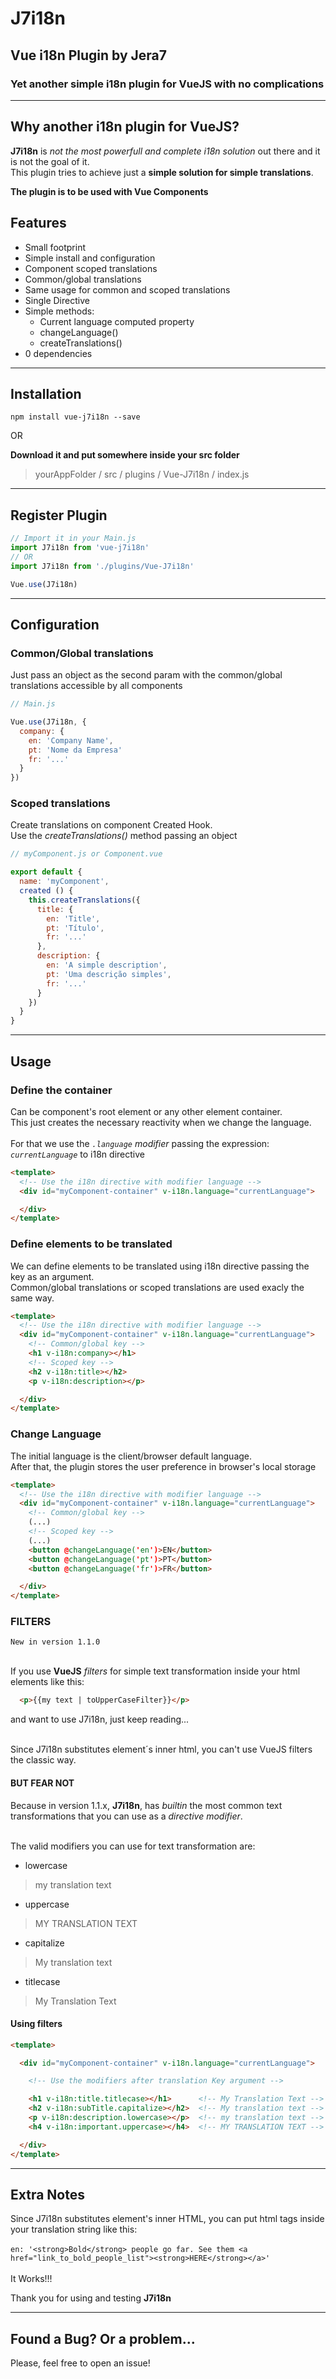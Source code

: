 # J7i18n
## Vue i18n Plugin by Jera7
### Yet another simple i18n plugin for VueJS with no complications

_____________________________________________

## Why another i18n plugin for VueJS?

**J7i18n** is _not the most powerfull and complete i18n solution_ out there and it is not the goal of it.<br>
This plugin tries to achieve just a **simple solution for simple translations**.

**The plugin is to be used with Vue Components**

## Features

* Small footprint
* Simple install and configuration
* Component scoped translations
* Common/global translations
* Same usage for common and scoped translations
* Single Directive
* Simple methods:
  * Current language computed property
  * changeLanguage()
  * createTranslations()
* 0 dependencies

_______________

## Installation

```
npm install vue-j7i18n --save
```
OR

**Download it and put somewhere inside your src folder**

> yourAppFolder / src / plugins / Vue-J7i18n / index.js

__________________

## Register Plugin

``` javascript
// Import it in your Main.js
import J7i18n from 'vue-j7i18n'
// OR
import J7i18n from './plugins/Vue-J7i18n'

Vue.use(J7i18n)
```
________________

## Configuration

### Common/Global translations
Just pass an object as the second param with the common/global translations accessible by all components

``` javascript
// Main.js

Vue.use(J7i18n, {
  company: {
    en: 'Company Name',
    pt: 'Nome da Empresa'
    fr: '...'
  }
})
```

### Scoped translations

Create translations on component Created Hook.<br>
Use the *createTranslations()* method passing an object

``` javascript
// myComponent.js or Component.vue

export default {
  name: 'myComponent',
  created () {
    this.createTranslations({
      title: {
        en: 'Title',
        pt: 'Título',
        fr: '...'
      },
      description: {
        en: 'A simple description',
        pt: 'Uma descrição simples',
        fr: '...'
      }
    })
  }
}

```
________

## Usage

### Define the container

Can be component's root element or any other element container.<br>
This just creates the necessary reactivity when we change the language.<br><br>
For that we use the _```.language```_  *modifier* passing the expression: _```currentLanguage```_ to i18n directive

``` html
<template>
  <!-- Use the i18n directive with modifier language -->
  <div id="myComponent-container" v-i18n.language="currentLanguage">

  </div>
</template>
```

### Define elements to be translated

We can define elements to be translated using i18n directive passing the key as an argument.<br>
Common/global translations or scoped translations are used exacly the same way.

``` html
<template>
  <!-- Use the i18n directive with modifier language -->
  <div id="myComponent-container" v-i18n.language="currentLanguage">
    <!-- Common/global key -->
    <h1 v-i18n:company></h1>
    <!-- Scoped key -->
    <h2 v-i18n:title></h2>
    <p v-i18n:description></p>

  </div>
</template>
```

### Change Language

The initial language is the client/browser default language.<br>
After that, the plugin stores the user preference in browser's local storage

``` html
<template>
  <!-- Use the i18n directive with modifier language -->
  <div id="myComponent-container" v-i18n.language="currentLanguage">
    <!-- Common/global key -->
    (...)
    <!-- Scoped key -->
    (...)
    <button @changeLanguage('en')>EN</button>
    <button @changeLanguage('pt')>PT</button>
    <button @changeLanguage('fr')>FR</button>

  </div>
</template>
```

### FILTERS

`New in version 1.1.0`<br><br>

If you use **VueJS** *filters* for simple text transformation inside your html elements like this:

``` html
  <p>{{my text | toUpperCaseFilter}}</p>
```

and want to use J7i18n, just keep reading...<br><br>

Since J7i18n substitutes element´s inner html, you can't use VueJS filters the classic way.<br>
#### **BUT FEAR NOT**<br>
Because in version 1.1.x, **J7i18n**, has *builtin* the most common text transformations that you can use as a *directive modifier*.<br><br>

The valid modifiers you can use for text transformation are:

- lowercase
> my translation text
- uppercase
> MY TRANSLATION TEXT
- capitalize
> My translation text
- titlecase
> My Translation Text

#### Using filters

``` html
<template>

  <div id="myComponent-container" v-i18n.language="currentLanguage">

    <!-- Use the modifiers after translation Key argument -->

    <h1 v-i18n:title.titlecase></h1>      <!-- My Translation Text -->
    <h2 v-i18n:subTitle.capitalize></h2>  <!-- My translation text -->
    <p v-i18n:description.lowercase></p>  <!-- my translation text -->
    <h4 v-i18n:important.uppercase></h4>  <!-- MY TRANSLATION TEXT -->

  </div>
</template>
```

________

## Extra Notes

Since J7i18n substitutes element's inner HTML, you can put html tags inside your translation string like this:
<br><br>
`en: '<strong>Bold</strong> people go far. See them <a href="link_to_bold_people_list"><strong>HERE</strong></a>'`
<br><br>
It Works!!!

Thank you for using and testing **J7i18n**

________

## Found a Bug? Or a problem...

Please, feel free to open an issue!